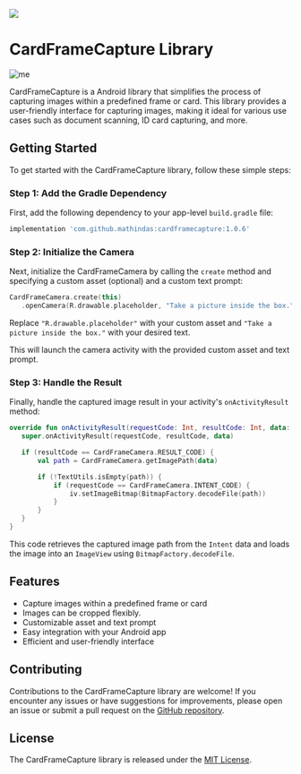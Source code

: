 [![](https://jitpack.io/v/mathindas/CardFrameCapture.svg)](https://jitpack.io/#mathindas/CardFrameCapture)

# CardFrameCapture Library
![me](https://https://github.com/mathindas/CardFrameCapture/sample/app_sample.gif)

CardFrameCapture is a Android library that simplifies the process of capturing images within a predefined frame or card. This library provides a user-friendly interface for capturing images, making it ideal for various use cases such as document scanning, ID card capturing, and more.
## Getting Started

To get started with the CardFrameCapture library, follow these simple steps:

### Step 1: Add the Gradle Dependency

First, add the following dependency to your app-level `build.gradle` file:

```gradle
implementation 'com.github.mathindas:cardframecapture:1.0.6'
```

### Step 2: Initialize the Camera

Next, initialize the CardFrameCamera by calling the `create` method and specifying a custom asset (optional) and a custom text prompt:

```kotlin
CardFrameCamera.create(this)
   .openCamera(R.drawable.placeholder, "Take a picture inside the box.")
```

Replace `"R.drawable.placeholder"` with your custom asset and `"Take a picture inside the box."` with your desired text.

This will launch the camera activity with the provided custom asset and text prompt.

### Step 3: Handle the Result

Finally, handle the captured image result in your activity's `onActivityResult` method:

```kotlin
override fun onActivityResult(requestCode: Int, resultCode: Int, data: Intent?) {
   super.onActivityResult(requestCode, resultCode, data)

   if (resultCode == CardFrameCamera.RESULT_CODE) {
       val path = CardFrameCamera.getImagePath(data)

       if (!TextUtils.isEmpty(path)) {
           if (requestCode == CardFrameCamera.INTENT_CODE) {
               iv.setImageBitmap(BitmapFactory.decodeFile(path))
           }
       }
   }
}
```

This code retrieves the captured image path from the `Intent` data and loads the image into an `ImageView` using `BitmapFactory.decodeFile`.

## Features

- Capture images within a predefined frame or card
- Images can be cropped flexibly.
- Customizable asset and text prompt
- Easy integration with your Android app
- Efficient and user-friendly interface

## Contributing

Contributions to the CardFrameCapture library are welcome! If you encounter any issues or have suggestions for improvements, please open an issue or submit a pull request on the [GitHub repository](https://github.com/mathindas/CardFrameCapture).

## License

The CardFrameCapture library is released under the [MIT License](https://opensource.org/licenses/MIT).
